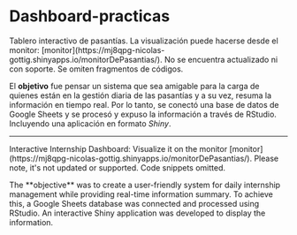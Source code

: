 # Dashboard-practicas  

<p align=” justify”> Tablero interactivo de pasantías. La visualización puede hacerse desde el monitor: [monitor](https://mj8qpg-nicolas-gottig.shinyapps.io/monitorDePasantias/). No se encuentra actualizado ni con soporte. Se omiten fragmentos de códigos.

<p> 

<p align=” justify”>
  
El **objetivo** fue pensar un sistema que sea amigable para la carga de quienes están en la gestión diaria de las pasantías y a su vez, resuma la información en tiempo real. Por lo tanto, se conectó una base de datos de Google Sheets y se procesó y expuso la información a través de RStudio. Incluyendo una aplicación en formato *Shiny*.  

</p>

<hr>

<p align=” justify”> Interactive Internship Dashboard: Visualize it on the monitor [monitor](https://mj8qpg-nicolas-gottig.shinyapps.io/monitorDePasantias/). Please note, it's not updated or supported. Code snippets omitted.

<p align=” justify”> The **objective** was to create a user-friendly system for daily internship management while providing real-time information summary. To achieve this, a Google Sheets database was connected and processed using RStudio. An interactive Shiny application was developed to display the information.

